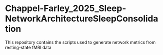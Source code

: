 # Chappel-Farley_2025_Sleep-NetworkArchitectureSleepConsolidation
This repository contains the scripts used to generate network metrics from resting-state fMRI data
